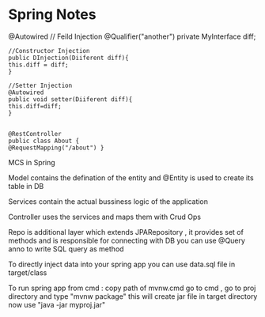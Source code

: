Spring Notes 
=============
@Autowired // Feild Injection
    @Qualifier("another")
    private MyInterface diff;

    //Constructor Injection
    public DInjection(Diiferent diff){
    this.diff = diff;
    }

    //Setter Injection
    @Autowired
    public void setter(Diiferent diff){
    this.diff=diff;
    }


    @RestController
    public class About {
    @RequestMapping("/about") }

MCS in Spring

Model contains the defination of the entity and @Entity is used to create its table in DB

Services contain the actual bussiness logic of the application

Controller uses the services and maps them with Crud Ops

Repo is additional layer which extends JPARepository , it provides set of methods and is responsible for connecting with DB
you can use @Query anno to write SQL query as method

To directly inject data into your spring app you can use data.sql file in target/class 

To run spring app from cmd :
    copy path of mvnw.cmd
    go to cmd , go to proj directory
    and type "mvnw package" this will create jar file in target directory
    now use "java -jar myproj.jar"



